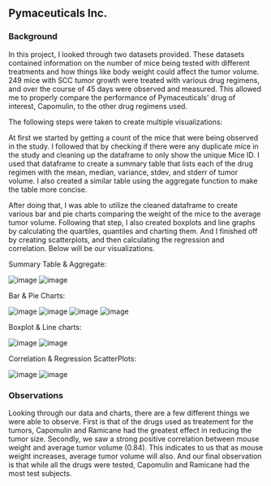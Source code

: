 ## Pymaceuticals Inc. 

### Background 
In this project, I looked through two datasets provided. These datasets contained information on the number of mice being tested with different treatments and how things like body weight could affect the tumor volume. 249 mice with SCC tumor growth were treated with various drug regimens, and over the course of 45 days were observed and measured. This allowed me to properly compare the performance of Pymaceuticals' drug of interest, Capomulin, to the other drug regimens used. 

The following steps were taken to create multiple visualizations: 

At first we started by getting a count of the mice that were being observed in the study. I followed that by checking if there were any duplicate mice in the study and cleaning up the dataframe to only show the unique Mice ID. I used that dataframe to create a summary table that lists each of the drug regimen with the mean, median, variance, stdev, and stderr of tumor volume. I also created a similar table using the aggregate function to make the table more concise. 

After doing that, I was able to utilize the cleaned dataframe to create various bar and pie charts comparing the weight of the mice to the average tumor volume. Following that step, I also created boxplots and line graphs by calculating the quartiles, quantiles and charting them. And I finished off by creating scatterplots, and then calculating the regression and correlation. Below will be our visualizations. 

Summary Table & Aggregate: 

![image](https://github.com/stoddow313/Pymaceuticals-Challenge/assets/134353666/4d951622-9463-4d02-98f4-40ccde980416)
![image](https://github.com/stoddow313/Pymaceuticals-Challenge/assets/134353666/89afce10-bda6-481e-a94e-8dfc9cf145f5)

Bar & Pie Charts: 

![image](https://github.com/stoddow313/Pymaceuticals-Challenge/assets/134353666/731aee00-645f-48fe-8760-af413e004561)
![image](https://github.com/stoddow313/Pymaceuticals-Challenge/assets/134353666/4ca9bbb3-3c8e-4a42-8579-d0f3160eedef)
![image](https://github.com/stoddow313/Pymaceuticals-Challenge/assets/134353666/01bac236-e056-4321-954f-33576fe03a04)
![image](https://github.com/stoddow313/Pymaceuticals-Challenge/assets/134353666/e819180b-a1b1-4e47-9f26-e8a44008d232)

Boxplot & Line charts: 

![image](https://github.com/stoddow313/Pymaceuticals-Challenge/assets/134353666/6697e411-3c49-4d94-a08a-4ead421a3d22)
![image](https://github.com/stoddow313/Pymaceuticals-Challenge/assets/134353666/02ad2283-6316-407e-9d51-592df35d0867)

Correlation & Regression ScatterPlots:

![image](https://github.com/stoddow313/Pymaceuticals-Challenge/assets/134353666/478440e5-187a-4bba-b29a-10c3940a8eb4)
![image](https://github.com/stoddow313/Pymaceuticals-Challenge/assets/134353666/39799ccd-75c2-4640-a31d-a20ab41ec99c)

### Observations 

Looking through our data and charts, there are a few different things we were able to observe. 
First is that of the drugs used as treatement for the tumors, Capomulin and Ramicane had the greatest effect in reducing the tumor size. 
Secondly, we saw a strong positive correlation between mouse weight and average tumor volume (0.84). This indicates to us that as mouse weight increases, average tumor volume will also. 
And our final observation is that while all the drugs were tested, Capomulin and Ramicane had the most test subjects. 
